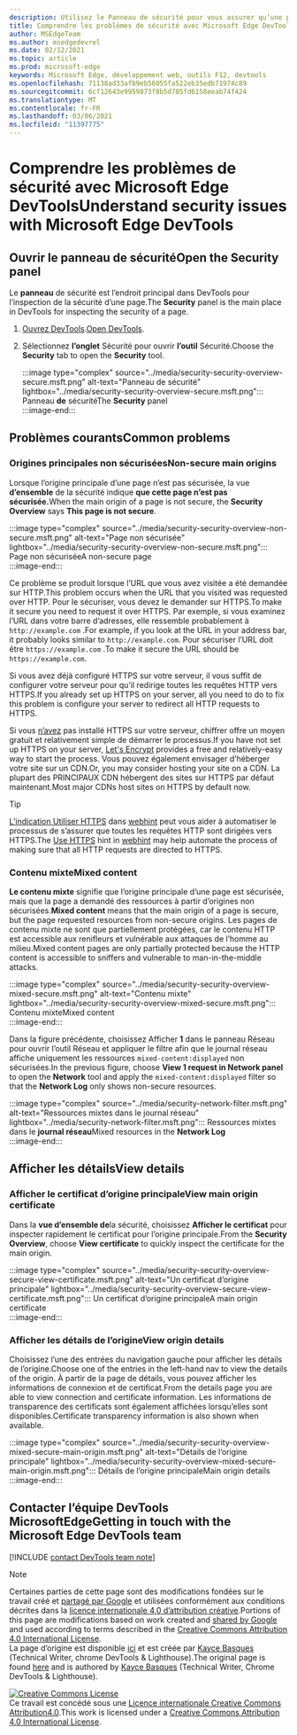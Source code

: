 ```yaml
---
description: Utilisez le Panneau de sécurité pour vous assurer qu’une page est entièrement protégée par HTTPS.
title: Comprendre les problèmes de sécurité avec Microsoft Edge DevTools
author: MSEdgeTeam
ms.author: msedgedevrel
ms.date: 02/12/2021
ms.topic: article
ms.prod: microsoft-edge
keywords: Microsoft Edge, développement web, outils F12, devtools
ms.openlocfilehash: 71138ad33afb9eb56055fa522eb35edb71974c89
ms.sourcegitcommit: 6cf12643e9959873f8b5d785fd6158eeab74f424
ms.translationtype: MT
ms.contentlocale: fr-FR
ms.lasthandoff: 03/06/2021
ms.locfileid: "11397775"
---
```

<!-- Copyright Kayce Basques 

   Licensed under the Apache License, Version 2.0 (the "License");
   you may not use this file except in compliance with the License.
   You may obtain a copy of the License at

       https://www.apache.org/licenses/LICENSE-2.0

   Unless required by applicable law or agreed to in writing, software
   distributed under the License is distributed on an "AS IS" BASIS,
   WITHOUT WARRANTIES OR CONDITIONS OF ANY KIND, either express or implied.
   See the License for the specific language governing permissions and
   limitations under the License.  -->  

# <a name="understand-security-issues-with-microsoft-edge-devtools"></a><span data-ttu-id="92418-104">Comprendre les problèmes de sécurité avec Microsoft Edge DevTools</span><span class="sxs-lookup"><span data-stu-id="92418-104">Understand security issues with Microsoft Edge DevTools</span></span>  

  

<!--Use the **Security** Panel in [Microsoft Edge DevTools][MicrosoftEdgeDevTools] to make sure HTTPS is properly implemented on a page.  Navigate to **Why HTTPS Matters** to learn why every website should be protected with HTTPS, even sites that do not handle sensitive user data.  -->  

<!--todo: add section when why-https is available -->  

## <a name="open-the-security-panel"></a><span data-ttu-id="92418-105">Ouvrir le panneau de sécurité</span><span class="sxs-lookup"><span data-stu-id="92418-105">Open the Security panel</span></span>  

<span data-ttu-id="92418-106">Le **panneau** de sécurité est l’endroit principal dans DevTools pour l’inspection de la sécurité d’une page.</span><span class="sxs-lookup"><span data-stu-id="92418-106">The **Security** panel is the main place in DevTools for inspecting the security of a page.</span></span>  

1.  <span data-ttu-id="92418-107">[Ouvrez DevTools][DevToolsOpen].</span><span class="sxs-lookup"><span data-stu-id="92418-107">[Open DevTools][DevToolsOpen].</span></span>  
1.  <span data-ttu-id="92418-108">Sélectionnez **l’onglet** Sécurité pour ouvrir **l’outil** Sécurité.</span><span class="sxs-lookup"><span data-stu-id="92418-108">Choose the **Security** tab to open the **Security** tool.</span></span>  
    
    :::image type="complex" source="../media/security-security-overview-secure.msft.png" alt-text="Panneau de sécurité" lightbox="../media/security-security-overview-secure.msft.png":::
       <span data-ttu-id="92418-110">Panneau **de** sécurité</span><span class="sxs-lookup"><span data-stu-id="92418-110">The **Security** panel</span></span>  
    :::image-end:::  
    
## <a name="common-problems"></a><span data-ttu-id="92418-111">Problèmes courants</span><span class="sxs-lookup"><span data-stu-id="92418-111">Common problems</span></span>  

### <a name="non-secure-main-origins"></a><span data-ttu-id="92418-112">Origines principales non sécurisées</span><span class="sxs-lookup"><span data-stu-id="92418-112">Non-secure main origins</span></span>  

<span data-ttu-id="92418-113">Lorsque l’origine principale d’une page n’est pas sécurisée, la vue **d’ensemble** de la sécurité indique **que cette page n’est pas sécurisée.**</span><span class="sxs-lookup"><span data-stu-id="92418-113">When the main origin of a page is not secure, the **Security Overview** says **This page is not secure**.</span></span>  

:::image type="complex" source="../media/security-security-overview-non-secure.msft.png" alt-text="Page non sécurisée" lightbox="../media/security-security-overview-non-secure.msft.png":::
   <span data-ttu-id="92418-115">Page non sécurisée</span><span class="sxs-lookup"><span data-stu-id="92418-115">A non-secure page</span></span>  
:::image-end:::  

<span data-ttu-id="92418-116">Ce problème se produit lorsque l’URL que vous avez visitée a été demandée sur HTTP.</span><span class="sxs-lookup"><span data-stu-id="92418-116">This problem occurs when the URL that you visited was requested over HTTP.</span></span>  <span data-ttu-id="92418-117">Pour le sécuriser, vous devez le demander sur HTTPS.</span><span class="sxs-lookup"><span data-stu-id="92418-117">To make it secure you need to request it over HTTPS.</span></span>  <span data-ttu-id="92418-118">Par exemple, si vous examinez l’URL dans votre barre d’adresses, elle ressemble probablement à `http://example.com` .</span><span class="sxs-lookup"><span data-stu-id="92418-118">For example, if you look at the URL in your address bar, it probably looks similar to `http://example.com`.</span></span>  <span data-ttu-id="92418-119">Pour sécuriser l’URL doit être `https://example.com` .</span><span class="sxs-lookup"><span data-stu-id="92418-119">To make it secure the URL should be `https://example.com`.</span></span>  

<span data-ttu-id="92418-120">Si vous avez déjà configuré HTTPS sur votre serveur, il vous suffit de configurer votre serveur pour qu’il redirige toutes les requêtes HTTP vers HTTPS.</span><span class="sxs-lookup"><span data-stu-id="92418-120">If you already set up HTTPS on your server, all you need to do to fix this problem is configure your server to redirect all HTTP requests to HTTPS.</span></span>  

<span data-ttu-id="92418-121">Si vous [n’avez][LetsEncrypt] pas installé HTTPS sur votre serveur, chiffrer offre un moyen gratuit et relativement simple de démarrer le processus.</span><span class="sxs-lookup"><span data-stu-id="92418-121">If you have not set up HTTPS on your server, [Let's Encrypt][LetsEncrypt] provides a free and relatively-easy way to start the process.</span></span>  <span data-ttu-id="92418-122">Vous pouvez également envisager d’héberger votre site sur un CDN.</span><span class="sxs-lookup"><span data-stu-id="92418-122">Or, you may consider hosting your site on a CDN.</span></span>  <span data-ttu-id="92418-123">La plupart des PRINCIPAUX CDN hébergent des sites sur HTTPS par défaut maintenant.</span><span class="sxs-lookup"><span data-stu-id="92418-123">Most major CDNs host sites on HTTPS by default now.</span></span>  

> [!TIP]
> <span data-ttu-id="92418-124">[L’indication Utiliser HTTPS][WebhintUseHttps] dans [webhint][Webhint] peut vous aider à automatiser le processus de s’assurer que toutes les requêtes HTTP sont dirigées vers HTTPS.</span><span class="sxs-lookup"><span data-stu-id="92418-124">The [Use HTTPS][WebhintUseHttps] hint in [webhint][Webhint] may help automate the process of making sure that all HTTP requests are directed to HTTPS.</span></span>  

### <a name="mixed-content"></a><span data-ttu-id="92418-125">Contenu mixte</span><span class="sxs-lookup"><span data-stu-id="92418-125">Mixed content</span></span>  

<span data-ttu-id="92418-126">**Le contenu mixte** signifie que l’origine principale d’une page est sécurisée, mais que la page a demandé des ressources à partir d’origines non sécurisées.</span><span class="sxs-lookup"><span data-stu-id="92418-126">**Mixed content** means that the main origin of a page is secure, but the page requested resources from non-secure origins.</span></span>  <span data-ttu-id="92418-127">Les pages de contenu mixte ne sont que partiellement protégées, car le contenu HTTP est accessible aux renifleurs et vulnérable aux attaques de l’homme au milieu.</span><span class="sxs-lookup"><span data-stu-id="92418-127">Mixed content pages are only partially protected because the HTTP content is accessible to sniffers and vulnerable to man-in-the-middle attacks.</span></span>  

:::image type="complex" source="../media/security-security-overview-mixed-secure.msft.png" alt-text="Contenu mixte" lightbox="../media/security-security-overview-mixed-secure.msft.png":::
   <span data-ttu-id="92418-129">Contenu mixte</span><span class="sxs-lookup"><span data-stu-id="92418-129">Mixed content</span></span>  
:::image-end:::  

<span data-ttu-id="92418-130">Dans la figure précédente, choisissez Afficher **1**  dans le panneau Réseau pour ouvrir l’outil Réseau et appliquer le filtre afin que le journal réseau affiche uniquement les ressources `mixed-content:displayed` non  sécurisées.</span><span class="sxs-lookup"><span data-stu-id="92418-130">In the previous figure, choose **View 1 request in Network panel** to open the **Network** tool and apply the `mixed-content:displayed` filter so that the **Network Log** only shows non-secure resources.</span></span>  

:::image type="complex" source="../media/security-network-filter.msft.png" alt-text="Ressources mixtes dans le journal réseau" lightbox="../media/security-network-filter.msft.png":::
   <span data-ttu-id="92418-132">Ressources mixtes dans le **journal réseau**</span><span class="sxs-lookup"><span data-stu-id="92418-132">Mixed resources in the **Network Log**</span></span>  
:::image-end:::  

## <a name="view-details"></a><span data-ttu-id="92418-133">Afficher les détails</span><span class="sxs-lookup"><span data-stu-id="92418-133">View details</span></span>  

### <a name="view-main-origin-certificate"></a><span data-ttu-id="92418-134">Afficher le certificat d’origine principale</span><span class="sxs-lookup"><span data-stu-id="92418-134">View main origin certificate</span></span>  

<span data-ttu-id="92418-135">Dans la **vue d’ensemble de**la sécurité, choisissez **Afficher le certificat** pour inspecter rapidement le certificat pour l’origine principale.</span><span class="sxs-lookup"><span data-stu-id="92418-135">From the **Security Overview**, choose **View certificate** to quickly inspect the certificate for the main origin.</span></span>  

:::image type="complex" source="../media/security-security-overview-secure-view-certificate.msft.png" alt-text="Un certificat d’origine principale" lightbox="../media/security-security-overview-secure-view-certificate.msft.png":::
   <span data-ttu-id="92418-137">Un certificat d’origine principale</span><span class="sxs-lookup"><span data-stu-id="92418-137">A main origin certificate</span></span>  
:::image-end:::  

### <a name="view-origin-details"></a><span data-ttu-id="92418-138">Afficher les détails de l’origine</span><span class="sxs-lookup"><span data-stu-id="92418-138">View origin details</span></span>  

<span data-ttu-id="92418-139">Choisissez l’une des entrées du navigation gauche pour afficher les détails de l’origine.</span><span class="sxs-lookup"><span data-stu-id="92418-139">Choose one of the entries in the left-hand nav to view the details of the origin.</span></span>  <span data-ttu-id="92418-140">À partir de la page de détails, vous pouvez afficher les informations de connexion et de certificat.</span><span class="sxs-lookup"><span data-stu-id="92418-140">From the details page you are able to view connection and certificate information.</span></span>  <span data-ttu-id="92418-141">Les informations de transparence des certificats sont également affichées lorsqu’elles sont disponibles.</span><span class="sxs-lookup"><span data-stu-id="92418-141">Certificate transparency information is also shown when available.</span></span>  

:::image type="complex" source="../media/security-security-overview-mixed-secure-main-origin.msft.png" alt-text="Détails de l’origine principale" lightbox="../media/security-security-overview-mixed-secure-main-origin.msft.png":::
   <span data-ttu-id="92418-143">Détails de l’origine principale</span><span class="sxs-lookup"><span data-stu-id="92418-143">Main origin details</span></span>  
:::image-end:::  

## <a name="getting-in-touch-with-the-microsoft-edge-devtools-team"></a><span data-ttu-id="92418-144">Contacter l’équipe DevTools MicrosoftEdge</span><span class="sxs-lookup"><span data-stu-id="92418-144">Getting in touch with the Microsoft Edge DevTools team</span></span>  

[!INCLUDE [contact DevTools team note](../includes/contact-devtools-team-note.md)]  

<!-- links -->  

[MicrosoftEdgeDevTools]: ../../devtools-guide-chromium/index.md "Outils de développement Microsoft Edge (Chromium) | Documents Microsoft"  
[DevToolsOpen]: ../open/index.md "Ouvrez Microsoft Edge DevTools | Documents Microsoft"  

[LetsEncrypt]: https://letsencrypt.org "Chiffrement - Certificats SSL/TLS gratuits"  

[Webhint]: https://webhint.io "webhint"  
[WebhintUseHttps]: https://webhint.io/docs/user-guide/hints/hint-https-only "Utiliser le protocole HTTPS | documentation webhint"  

<!--[mixed]: /web/fundamentals/security/prevent-mixed-content/what-is-mixed-content ""  -->

> [!NOTE]
> <span data-ttu-id="92418-150">Certaines parties de cette page sont des modifications fondées sur le travail créé et [partagé par Google][GoogleSitePolicies] et utilisées conformément aux conditions décrites dans la [licence internationale 4,0 d’attribution créative][CCA4IL].</span><span class="sxs-lookup"><span data-stu-id="92418-150">Portions of this page are modifications based on work created and [shared by Google][GoogleSitePolicies] and used according to terms described in the [Creative Commons Attribution 4.0 International License][CCA4IL].</span></span>  
> <span data-ttu-id="92418-151">La page d’origine est disponible [ici](https://developers.google.com/web/tools/chrome-devtools/security/index) et est créée par [Kayce Basques][KayceBasques] \(Technical Writer, chrome DevTools \& Lighthouse\).</span><span class="sxs-lookup"><span data-stu-id="92418-151">The original page is found [here](https://developers.google.com/web/tools/chrome-devtools/security/index) and is authored by [Kayce Basques][KayceBasques] \(Technical Writer, Chrome DevTools \& Lighthouse\).</span></span>  

[![Creative Commons License][CCby4Image]][CCA4IL]  
<span data-ttu-id="92418-153">Ce travail est concédé sous une [Licence internationale Creative Commons Attribution4.0][CCA4IL].</span><span class="sxs-lookup"><span data-stu-id="92418-153">This work is licensed under a [Creative Commons Attribution 4.0 International License][CCA4IL].</span></span>  

[CCA4IL]: https://creativecommons.org/licenses/by/4.0  
[CCby4Image]: https://i.creativecommons.org/l/by/4.0/88x31.png  
[GoogleSitePolicies]: https://developers.google.com/terms/site-policies  
[KayceBasques]: https://developers.google.com/web/resources/contributors/kaycebasques  
